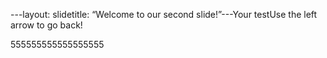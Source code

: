 ---layout: slidetitle: “Welcome to our second slide!”---Your testUse the left arrow to go back!



555555555555555555
